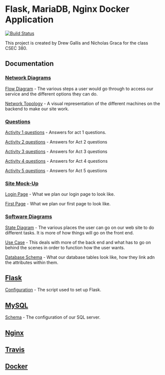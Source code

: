 # Flask, MariaDB, Nginx Docker Application 
[![Build Status](https://travis-ci.org/drewgallis/csec380-p1.svg?branch=master)](https://travis-ci.org/drewgallis/csec380-p1)

This project is created by Drew Gallis and Nicholas Graca for the class CSEC 380.

## Documentation
### [Network Diagrams](https://github.com/drewgallis/csec380-p1/tree/master/Documentation/Network%20Diagrams)
[Flow Diagram](https://github.com/drewgallis/csec380-p1/blob/master/Documentation/Network%20Diagrams/Flow%20Graph.pdf) - The various steps a user would go through to access our service and the different options they can do.

[Network Topology](https://github.com/drewgallis/csec380-p1/blob/master/Documentation/Network%20Diagrams/Project%20Topology.pdf) - A visual representation of the different machines on the backend to make our site work.

### [Questions](https://github.com/drewgallis/csec380-p1/tree/master/Documentation/Questions)
[Activity 1 questions](https://github.com/drewgallis/csec380-p1/blob/master/Documentation/Questions/activity1.md) - Answers for act 1 questions.

[Activity 2 questions](https://github.com/drewgallis/csec380-p1/blob/master/Documentation/Questions/activity2.md) - Answers for Act 2 questions

[Activity 3 questions](https://github.com/drewgallis/csec380-p1/blob/master/Documentation/Questions/activity3.md) - Answers for Act 3 questions

[Activity 4 questions](https://github.com/drewgallis/csec380-p1/blob/master/Documentation/Questions/activity4.md) - Answers for Act 4 questions

[Activity 5 questions](https://github.com/drewgallis/csec380-p1/blob/master/Documentation/Questions/activity5.md) - Answers for Act 5 questions

### [Site Mock-Up](https://github.com/drewgallis/csec380-p1/tree/master/Documentation/Site%20Mock-UP)
[Login Page](https://github.com/drewgallis/csec380-p1/blob/master/Documentation/Site%20Mock-Up/login%20page.pdf) - What we plan our login page to look like.

[First Page](https://github.com/drewgallis/csec380-p1/blob/master/Documentation/Site%20Mock-Up/first_page.pdf) - What we plan our first page to look like.

### [Software Diagrams](https://github.com/drewgallis/csec380-p1/tree/master/Documentation/Software%20Diagrams)
[State Diagram](https://github.com/drewgallis/csec380-p1/blob/master/Documentation/Software%20Diagrams/State%20Diagram.pdf) - The various places the user can go on our web site to do different tasks. It is more of how things will go on the front end.

[Use Case](https://github.com/drewgallis/csec380-p1/blob/master/Documentation/Software%20Diagrams/Use%20Case%20Diagram.pdf) - This deals with more of the back end and what has to go on behind the scenes in order to function how the user wants.

[Database Schema](https://github.com/drewgallis/csec380-p1/blob/master/Documentation/Software%20Diagrams/database_schema.png) - What our database tables look like, how they link adn the attributes within them.

## [Flask](https://github.com/drewgallis/csec380-p1/tree/master/flask)
[Configuration](https://github.com/drewgallis/csec380-p1/blob/master/flask/app.py) - The script used to set up Flask.

## [MySQL](https://github.com/drewgallis/csec380-p1/tree/master/mysql)
[Schema](https://github.com/drewgallis/csec380-p1/blob/master/mysql/schema.sql) - The configuration of our SQL server.

## [Nginx](https://github.com/drewgallis/csec380-p1/tree/master/nginx)

## [Travis]()

## [Docker]()
